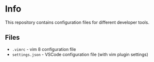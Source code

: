 # Info
This repository contains configuration files for different developer tools.

## Files
* `.vimrc` - vim 8 configuration file
* `settings.json` - VSCode configuration file (with vim plugin settings)
